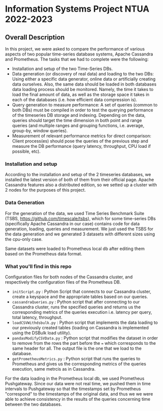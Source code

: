 # Information Systems Project NTUA 2022-2023

## Overall Description

In this project, we were asked to compare the performance of various aspects of two popular time-series database systems, Apache Cassandra and Prometheus. 
The tasks that we had to complete were the following:

- Installation and setup of the two Time-Series DBs.
- Data generation (or discovery of real data) and loading to the two DBs: Using either a specific data generator, online data or artificially creating data ourselves. Also, the same data should be loaded in both databases data loading process should be monitored. Namely, the time it takes to load the final amount of data, as well as the storage space it takes in each of the databases (i.e. how efficient data compression is).
- Query generation to measure performance: A set of queries (common to both DBs) must be compiled in order to test the querying performance of the timeseries DB storage and indexing. Depending on the data, queries should target the time dimension in both point and range queries (and multiple ranges and grouping functions, i.e. average, group-by, window queries).
- Measurement of relevant performance metrics for direct comparison: Client process(es) should pose the queries of the previous step and measure the DB performance (query latency, throughput, CPU load if possible, etc).

### Installation and setup

According to the installation and setup of the 2 timeseries databases, we installed the latest version of both of them from their official page. Apache Cassandra features also a distributed edition, so we setted up a cluster with 2 nodes for the purposes of this project.  

### Data Generation

For the generation of the data, we used Time Series Benchmark Suite (TSBS, https://github.com/timescale/tsbs), which for some time-series DBs (specifically Apache Cassandra in our case) contains code for data generation, loading, queries and measurement. We just used the TSBS for the data generation and we generated 3 datasets with different sizes using the cpu-only case. 

Same datasets were loaded to Prometheus local db after editing them based on the Prometheus data format. 

### What you'll find in this repo

Configuration files for both nodes of the Cassandra cluster, and respectively the configuration files of the Prometheus DB.
- `initScript.py` : Python Script that connects to our Cassandra cluster, create a keyspace and the appropriate tables based on our queries.
- `cassandraQueries.py` : Python script that after connecting to our Cassandra cluster, runs the specified queries and returns us the corresponding metrics of the queries execution i.e. latency per query, total latency, throughput. 
- `loadCSVWithdsbulk.py` : Python script that implements the data loading to our previously created tables (loading on Cassandra is implemented using the DSBulk load utility).
- `pandasModifyCSVData.py` : Python script that modifies the dataset in order to remove from the rows the part before the `=` which corresponds to the same header for all. The output file is the one that we load to the database.
- `getPrometheusMetrics.py` : Python script that runs the queries to Prometheus and gives us the corresponding metrics of the queries execution, same metrcis as in Cassandra.
  
For the data loading in the Prometheus local db, we used Prometheus Pushgateway. Since our data were not real time, we pushed them in time intervals to Pushgateway so that the timestamps set by Prometheus "correspond" to the timestamps of the original data, and thus we we were able to achieve consistency in the results of the queries concerning time between the two databases.
